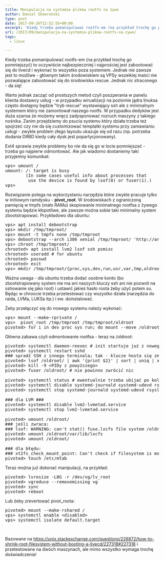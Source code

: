 ```yaml
---
title: Manipulacja na systemie plików rootfs na żywo
author: Daniel Skowroński
type: post
date: 2017-09-26T12:52:55+00:00
excerpt: 'Kiedy trzeba pomanipulować rootfs-em (na przykład trochę go pomniejszyć) to oczywiście najbezpieczniej i najprościej jest zabootować się do livecd i wykonać to wszystko poza systemem. Jednak nie zawsze jest to możliwe - głównym takim środowiskiem są VPSy wszelkiej maści nie pozwalające zabootować się do środowiska rescue. Jednak nic straconego - da się!'
url: /2017/09/manipulacja-na-systemie-plikow-rootfs-na-zywo/
tags:
  - linux

---
```

Kiedy trzeba pomanipulować rootfs-em (na przykład trochę go pomniejszyć) to oczywiście najbezpieczniej i najprościej jest zabootować się do livecd i wykonać to wszystko poza systemem. Jednak nie zawsze jest to możliwe - głównym takim środowiskiem są VPSy wszelkiej maści nie pozwalające zabootować się do środowiska rescue. Jednak nic straconego - da się!

Warto jednak zacząć od prostszych metod czyli poszperania w panelu klienta dostawcy usług - w przypadku wirualizacji na poziomie jądra linuksa często dostępny będzie "tryb rescue" wystawiający ssh ale z minimalnym systemem który nie zamontował naszego rootfs. W przypadku dedyków jest duża szansa że możemy wręcz zadysponować rozruch maszyny z takiego nośnika. Zanim przejdziemy do psucia systemu który działa trzeba też spojrzeć czy nie da się customizować templatki systemu przy zamawianiu usługi - zwykle problem złego layoutu ukazuje się od razu (np. potrzeba dodania DRBD kiedy cały dysk jest popartycjonowany).

Ext4 sprawia zwykle problemy bo nie da się go w locie pomniejszać - trzeba go najpierw odmontować. Ale jak wiadomo dostaniemy taki przyjemny komunikat:

<pre class="lang:sh EnlighterJSRAW">vps&gt; umount /
umount: /: target is busy
        (In some cases useful info about processes that
         use the device is found by lsof(8) or fuser(1).)
vps&gt;</pre>

Rozwiązanie polega na wykorzystaniu narzędzia które zwykle pracuje tylko w initiowym ramdysku - **pivot_root**. W środowiskach z ograniczoną pamięcią w tmpfs (mało RAMu) skopiowanie minimalnego rootfsa z żywego systemu będzie kłopotliwe, ale zawsze można sobie taki minimalny system zbootstrapować. Przykładowo dla ubuntu:

<pre class="lang:sh EnlighterJSRAW">vps&gt; apt install debootstrap
vps&gt; mkdir /tmp/tmproot/
vps&gt; mount -t tmpfs none /tmp/tmproot
vps&gt; debootstrap --arch i386 xenial /tmp/tmproot/ 'http://archive.ubuntu.com/ubuntu'
vps&gt; chroot /tmp/tmproot/
chrooted&gt; apt install lvm2 lsof ssh psmisc 
chrooted&gt; useradd # for ubuntu
chrooted&gt; passwd
chrooted&gt; exit
vps&gt; mkdir /tmp/tmproot/{proc,sys,dev,run,usr,var,tmp,oldroot}</pre>

Ważna uwaga - dla ubuntu trzeba dodać osobne konto (bo zbootstrapowany system nie ma ani naszych kluczy ssh ani nie pozwoli na sshowanie się jako root) i ustawić jakieś hasło roota żeby użyć potem su. Będąc w chroocie trzeba przetestować czy wszystko działa (narzędzia do raida, LVMa, LUKSa itp.) i ew. doinstalować.

Żeby przełączyć się do nowego systemu należy wykonać:

<pre class="lang:default EnlighterJSRAW">vps&gt; mount --make-rprivate / 
vps&gt;  pivot_root /tmp/tmproot /tmp/tmproot/oldroot
pivoted&gt; for i in dev proc sys run; do mount --move /oldroot/$i /$i; done</pre>

Główna zabawa czyli odmontowanie rootfsa - teraz na /oldroot:

<pre class="lang:default EnlighterJSRAW ">pivoted&gt; systemctl daemon-reexec # init startuje już z nowego rootfs
pivoted&gt; systemctl restart sshd
### spradź SSH z innego terminala; tak - klucze hosta się zmienią i ssh będzie narzekać ###
pivoted&gt; lsof /oldroot/ | awk '{print $2}' | sort | uniq | xargs
pivoted&gt; kill -9 &lt;PIDy z powyższego&gt;
pivoted&gt; fuser /oldroot/ # nie powinno zwrócić nic

pivoted&gt; systemctl status # ewentualnie trzeba ubijać po kolei usługi
pivoted&gt; systemctl disable systemd-journald systemd-udevd rsyslog.service systemd-timesyncd udev
pivoted&gt; systemctl stop systemd-journald systemd-udevd rsyslog.service systemd-timesyncd udev

### dla LVM ###
pivoted&gt; systemctl disable lvm2-lvmetad.service
pivoted&gt; systemctl stop lvm2-lvmetad.service

pivoted&gt; umount /oldroot/
### jeśli zwraca:
### lsof: WARNING: can't stat() fuse.lxcfs file system /oldroot/var/lib/lxcfs
pivoted&gt; umount /oldroot/var/lib/lxcfs
pivoted&gt; umount /oldroot/

### dla błędu:
### xt2fs_check_mount_point: Can't check if filesystem is mounted due to missing mtab file while determining whether /dev/vg/lv_root is mounted.
pivoted&gt; touch /etc/mtab</pre>

Teraz można już dokonać manipulacji, na przykład:

<pre class="lang:default EnlighterJSRAW">pivoted&gt; lvresize -L8G -r /dev/vg/lv_root
pivoted&gt; vgreduce --removemissing vg
pivoted&gt; sync
pivoted&gt; reboot</pre>

Lub żeby zrevertować pivot_roota:

<pre class="lang:default EnlighterJSRAW">pivoted&gt; mount --make-rshared /
vps&gt; systemctl enable &lt;disabled&gt;
vps&gt; systemctl isolate default.target</pre>

&nbsp;

Bazowane na https://unix.stackexchange.com/questions/226872/how-to-shrink-root-filesystem-without-booting-a-livecd/227318#227318 i przetestowane na dwóch maszynach, ale mimo wszystko wymaga trochę doświadczenia!
